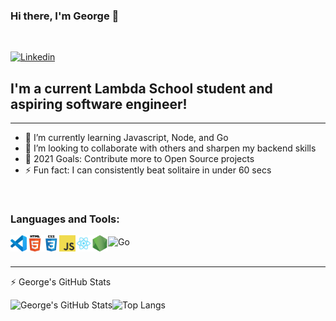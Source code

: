 ### Hi there, I'm George 👋

<!-- [![Twitter Follow](https://img.shields.io/twitter/follow/jax0042?color=1DA1F2&logo=twitter&style=for-the-badge)](https://twitter.com/intent/follow?original_referer=https%3A%2F%2Fgithub.com%2Fjax0042&screen_name=jax0042) -->
<br>

[![Linkedin](https://img.shields.io/badge/CONNECT-blue?style=flat&logo=linkedin&labelColor=)](https://www.linkedin.com/in/georgecavazos/)

## I'm a current Lambda School student and aspiring software engineer!

---

- 🌱 I’m currently learning Javascript, Node, and Go
- 👯 I’m looking to collaborate with others and sharpen my backend skills
- 🥅 2021 Goals: Contribute more to Open Source projects
- ⚡ Fun fact: I can consistently beat solitaire in under 60 secs

<br />

### Languages and Tools:

<img align="left" alt="Visual Studio Code" width="26px" src="https://raw.githubusercontent.com/github/explore/80688e429a7d4ef2fca1e82350fe8e3517d3494d/topics/visual-studio-code/visual-studio-code.png" />
<img align="left" alt="HTML5" width="26px" src="https://raw.githubusercontent.com/github/explore/80688e429a7d4ef2fca1e82350fe8e3517d3494d/topics/html/html.png" />
<img align="left" alt="CSS3" width="26px" src="https://raw.githubusercontent.com/github/explore/80688e429a7d4ef2fca1e82350fe8e3517d3494d/topics/css/css.png" />
<img align="left" alt="JavaScript" width="26px" src="https://raw.githubusercontent.com/github/explore/80688e429a7d4ef2fca1e82350fe8e3517d3494d/topics/javascript/javascript.png" />
<img align="left" alt="React" width="26px" src="https://raw.githubusercontent.com/github/explore/80688e429a7d4ef2fca1e82350fe8e3517d3494d/topics/react/react.png" />
<img align="left" alt="Node.js" width="26px" src="https://raw.githubusercontent.com/github/explore/80688e429a7d4ef2fca1e82350fe8e3517d3494d/topics/nodejs/nodejs.png" />
<img align="center" alt="Go" width="50px" src="https://upload.wikimedia.org/wikipedia/commons/thumb/0/05/Go_Logo_Blue.svg/1280px-Go_Logo_Blue.svg.png" />

<br />
<br />

---

<!-- <details> -->

⚡ George's GitHub Stats

  <img align="left" alt="George's GitHub Stats" src="https://github-readme-stats.vercel.app/api?username=cavazosgeorge&show_icons=true&hide_border=true&theme=chartreuse-dark" />

![Top Langs](https://github-readme-stats.vercel.app/api/top-langs/?username=cavazosgeorge&layout=compact&theme=chartreuse-dark)

<!-- </details> -->

[twitter]: https://twitter.com/jax0042
[linkedin]: https://linkedin.com/in/georgecavazos/
[github]: https://github.com/cavazosgeorge/
